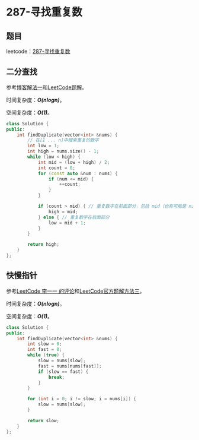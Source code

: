 # 287-寻找重复数

## 题目

leetcode：[287-寻找重复数](https://leetcode-cn.com/problems/find-the-duplicate-number/)

## 二分查找

参考[博客解法一](https://github.com/grandyang/leetcode/issues/287)和[LeetCode题解](https://leetcode-cn.com/problems/find-the-duplicate-number/solution/er-fen-fa-si-lu-ji-dai-ma-python-by-liweiwei1419)。

时间复杂度：***O(nlogn)***。

空间复杂度：***O(1)***。

```c++
class Solution {
public:
    int findDuplicate(vector<int> &nums) {
        // 在[1 ... n]中搜索重复的数字
        int low = 1;
        int high = nums.size() - 1;
        while (low < high) {
            int mid = (low + high) / 2;
            int count = 0;
            for (const auto &num : nums) {
                if (num <= mid) {
                    ++count;
                }
            }

            if (count > mid) { // 重复数字在前面部分，包括 mid（也有可能是 mid）
                high = mid;
            } else { // 重复数字在后面部分
                low = mid + 1;
            }
        }

        return high;
    }
};
```

## 快慢指针

参考[LeetCode 李一一 的评论](https://leetcode-cn.com/problems/find-the-duplicate-number/comments/33529)和[LeetCode官方题解方法三](https://leetcode-cn.com/problems/find-the-duplicate-number/solution/xun-zhao-zhong-fu-shu-by-leetcode)。

时间复杂度：***O(nlogn)***。

空间复杂度：***O(1)***。

```c++
class Solution {
public:
    int findDuplicate(vector<int> &nums) {
        int slow = 0;
        int fast = 0;
        while (true) {
            slow = nums[slow];
            fast = nums[nums[fast]];
            if (slow == fast) {
                break;
            }
        }

        for (int i = 0; i != slow; i = nums[i]) {
            slow = nums[slow];
        }

        return slow;
    }
};
```

